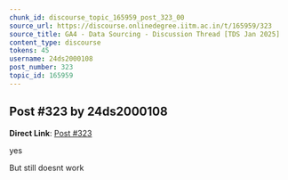 ```yaml
---
chunk_id: discourse_topic_165959_post_323_00
source_url: https://discourse.onlinedegree.iitm.ac.in/t/165959/323
source_title: GA4 - Data Sourcing - Discussion Thread [TDS Jan 2025]
content_type: discourse
tokens: 45
username: 24ds2000108
post_number: 323
topic_id: 165959
---
```


## Post #323 by 24ds2000108

**Direct Link**: [Post #323](https://discourse.onlinedegree.iitm.ac.in/t/165959/323)

yes

But still doesnt work
